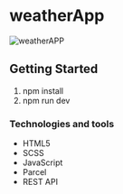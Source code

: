 # weatherApp
![weatherAPP](https://user-images.githubusercontent.com/52377481/142728999-e637f550-1ac1-410d-976a-dd651b060fcb.PNG)

## Getting Started
1. npm install
2. npm run dev

### Technologies and tools
* HTML5
* SCSS
* JavaScript
* Parcel
* REST API
